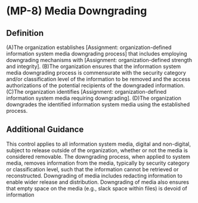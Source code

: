 
# (MP-8) Media Downgrading

## Definition

(A)The organization establishes [Assignment: organization-defined information system media downgrading process] that includes employing downgrading mechanisms with [Assignment: organization-defined strength and integrity].
(B)The organization ensures that the information system media downgrading process is commensurate with the security category and/or classification level of the information to be removed and the access authorizations of the potential recipients of the downgraded information.
(C)The organization identifies [Assignment: organization-defined information system media requiring downgrading].
(D)The organization downgrades the identified information system media using the established process.

## Additional Guidance

This control applies to all information system media, digital and non-digital, subject to release outside of the organization, whether or not the media is considered removable. The downgrading process, when applied to system media, removes information from the media, typically by security category or classification level, such that the information cannot be retrieved or reconstructed. Downgrading of media includes redacting information to enable wider release and distribution. Downgrading of media also ensures that empty space on the media (e.g., slack space within files) is devoid of information
